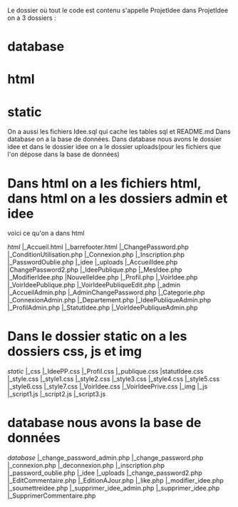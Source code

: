 Le dossier où tout le code est contenu s'appelle ProjetIdee
dans ProjetIdee on a 3 dossiers :
# database
# html
# static
On a aussi les fichiers Idee.sql qui cache les tables sql et README.md
Dans database on a la base de données. Dans database nous avons le dossier idee et dans le dossier idee on a le dossier uploads(pour les fichiers que l'on dépose dans la base de données)
# Dans html on a les fichiers html, dans html on a les dossiers admin et idee 
voici ce qu'on a dans html

_html_
      |_Accueil.html
      |_barrefooter.html
      |_ChangePassword.php
      |_ConditionUtilisation.php
      |_Connexion.php
      |_Inscription.php
      |_PasswordOublie.php
      |_idee
            |_uploads
            |_AccueilIdee.php
            |ChangePassword2.php
            |_IdeePublique.php
            |_MesIdee.php
            |_ModifierIdee.php
            |NouvelleIdee.php
            |_Profil.php
            |_VoirIdee.php
            |_VoirIdeePublique.php
            |_VoirIdeePubliqueEdit.php
      |_admin
            |_AccueilAdmin.php
            |_AdminChangePassword.php
            |_Categorie.php
            |_ConnexionAdmin.php
            |_Departement.php
            |_IdeePubliqueAdmin.php
            |_ProfilAdmin.php
            |_StatutIdee.php
            |_VoirIdeePubliqueAdmin.php


# Dans le dossier static on a les dossiers css, js et img

_static_
        |_css
            |_IdeePP.css
            |_Profil.css
            |_publique.css
            |statutIdee.css
            |_style.css
            |_style1.css
            |_style2.css
            |_style3.css
            |_style4.css
            |_style5.css
            |_style6.css
            |_style7.css
            |_VoirIdee.css
            |_VoirIdeePrive.css
        |_img
        |_js
            |_script1.js
            |_script2.js
            |_script3.js


# database nous avons la base de données

_database_
          |_change_password_admin.php
          |_change_password.php
          |_connexion.php
          |_deconnexion.php
          |_inscription.php
          |_password_oublie.php
          |_idee
                |_uploads
                |_change_password2.php
                |_EditCommentaire.php
                |_EditionAJour.php
                |_like.php
                |_modifier_idee.php
                |_soumettreidee.php
                |_supprimer_idee_admin.php
                |_supprimer_idee.php
                |_SupprimerCommentaire.php



